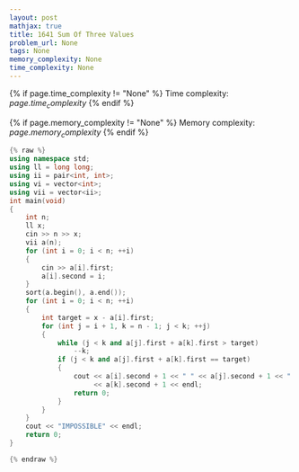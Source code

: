 ```yaml
---
layout: post
mathjax: true
title: 1641 Sum Of Three Values
problem_url: None
tags: None
memory_complexity: None
time_complexity: None
---
```




{% if page.time_complexity != "None" %}
Time complexity: ${{ page.time_complexity }}$
{% endif %}

{% if page.memory_complexity != "None" %}
Memory complexity: ${{ page.memory_complexity }}$
{% endif %}

```cpp
{% raw %}
using namespace std;
using ll = long long;
using ii = pair<int, int>;
using vi = vector<int>;
using vii = vector<ii>;
int main(void)
{
    int n;
    ll x;
    cin >> n >> x;
    vii a(n);
    for (int i = 0; i < n; ++i)
    {
        cin >> a[i].first;
        a[i].second = i;
    }
    sort(a.begin(), a.end());
    for (int i = 0; i < n; ++i)
    {
        int target = x - a[i].first;
        for (int j = i + 1, k = n - 1; j < k; ++j)
        {
            while (j < k and a[j].first + a[k].first > target)
                --k;
            if (j < k and a[j].first + a[k].first == target)
            {
                cout << a[i].second + 1 << " " << a[j].second + 1 << " "
                     << a[k].second + 1 << endl;
                return 0;
            }
        }
    }
    cout << "IMPOSSIBLE" << endl;
    return 0;
}

{% endraw %}
```